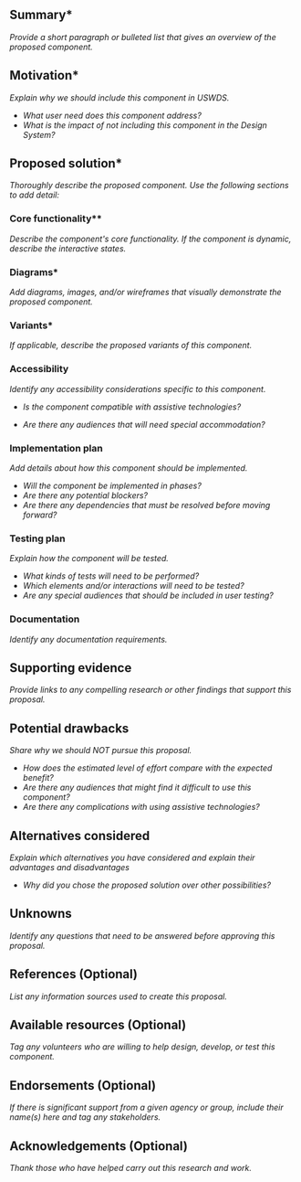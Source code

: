 <!---
Welcome! Thank you for contributing to the U.S. Web Design System.
Your contributions are vital to our success and we are glad you're here.

When filling out this proposal, please keep in mind:
- [TK] 
- You can find more information about contributing in
  [contributing.md](https://github.com/uswds/uswds/blob/develop/CONTRIBUTING.md)
  or you can reach out to us directly at uswds@gsa.gov.
 -->

<!---
Step 1 - Copy this file into the proposal directory 
and change the name to [Name of proposed component]-component.md 
For example, loader-component.md.
-->
 
<!--
Step 2 - Title this pull request using the following format:
Proposal: [Name of proposed component] component
e.g., "Proposal - Loader component"
 -->
 
 <!-- 
Step 3 - Fill out the following template to the best of your ability.
You must complete all fields before your proposal is considered for the Design System.
However, to submit a proposal you must only complete the “Summary” and “Motivation” sections. You or someone else can finish the rest later.
-->

## Summary*
_Provide a short paragraph or bulleted list that gives an overview of the proposed component._

## Motivation*
_Explain why we should include this component in USWDS._
- _What user need does this component address?_
- _What is the impact of _not_ including this component in the Design System?_

## Proposed solution*
_Thoroughly describe the proposed component. Use the following sections to add detail:_

### Core functionality** 
_Describe the component's core functionality. If the component is dynamic, describe the interactive states._

### Diagrams*
_Add diagrams, images, and/or wireframes that visually demonstrate the proposed component._

### Variants*
_If applicable, describe the proposed variants of this component._

<!--### Settings*
_Describe which elements should be customizable with theme settings._-->

### Accessibility
_Identify any accessibility considerations specific to this component._
- _Is the component compatible with assistive technologies?_
<!-- Consider how the component will interact with keyboard-only interaction, screen readers, voice command, high contrast mode, and zoom magnification) -->
- _Are there any audiences that will need special accommodation?_
<!--Explain how this component will accommodate these needs.-->

<!--
### Scope
_Define what is in and out of scope for this proposal._
-->

### Implementation plan
_Add details about how this component should be implemented._ 
- _Will the component be implemented in phases?_ 
- _Are there any potential blockers?_  
- _Are there any dependencies that must be resolved before moving forward?_

### Testing plan
_Explain how the component will be tested._ 
- _What kinds of tests will need to be performed?_
- _Which elements and/or interactions will need to be tested?_ 
- _Are any special audiences that should be included in user testing?_

### Documentation
_Identify any documentation requirements._
<!-- Note: all new components will need a component page. -->

## Supporting evidence
_Provide links to any compelling research or other findings that support this proposal._

## Potential drawbacks
_Share why we should NOT pursue this proposal._ 
- _How does the estimated level of effort compare with the expected benefit?_ 
- _Are there any audiences that might find it difficult to use this component?_
- _Are there any complications with using assistive technologies?_

## Alternatives considered
_Explain which alternatives you have considered and explain their advantages and disadvantages_
- _Why did you chose the proposed solution over other possibilities?_

## Unknowns
_Identify any questions that need to be answered before approving this proposal._

## References (Optional)
_List any information sources used to create this proposal._

## Available resources (Optional)
_Tag any volunteers who are willing to help design, develop, or test this component._

## Endorsements (Optional)
_If there is significant support from a given agency or group, include their name(s) here and tag any stakeholders._

## Acknowledgements (Optional)
_Thank those who have helped carry out this research and work._
